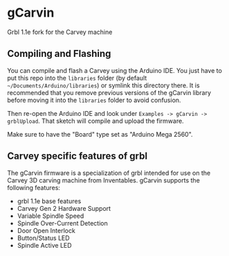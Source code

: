 # gCarvin
Grbl 1.1e fork for the Carvey machine

## Compiling and Flashing
You can compile and flash a Carvey using the Arduino IDE. You just have to put this repo into the `libraries` folder (by default `~/Documents/Arduino/libraries`) or symlink this directory there. It is recommended that you remove previous versions of the gCarvin library before moving it into the `libraries` folder to avoid confusion.

Then re-open the Arduino IDE and look under `Examples -> gCarvin -> grblUpload`. That sketch will compile and upload the firmware.

Make sure to have the "Board" type set as "Arduino Mega 2560".

## Carvey specific features of grbl
The gCarvin firmware is a specialization of grbl intended for use on the Carvey 3D carving machine from Inventables. gCarvin supports the following features:
* grbl 1.1e base features
* Carvey Gen 2 Hardware Support
* Variable Spindle Speed
* Spindle Over-Current Detection
* Door Open Interlock
* Button/Status LED
* Spindle Active LED
